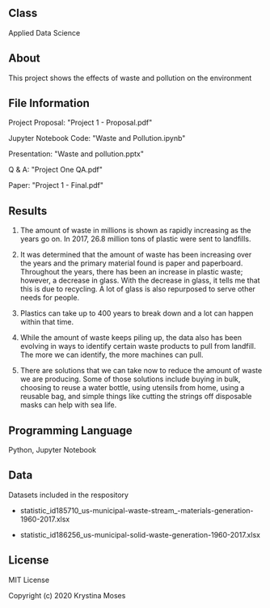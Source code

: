 ## Class
Applied Data Science

## About
This project shows the effects of waste and pollution on the environment

## File Information

Project Proposal: "Project 1 - Proposal.pdf"

Jupyter Notebook Code: "Waste and Pollution.ipynb"

Presentation: "Waste and pollution.pptx"

Q & A: "Project One QA.pdf"

Paper: "Project 1 - Final.pdf"

## Results
1. The amount of waste in millions is shown as rapidly increasing as the years go on. In 2017, 26.8 million tons of plastic
were sent to landfills.

2. It was determined that the amount of waste has been increasing over the years and the primary material found is paper
and paperboard. Throughout the years, there has been an increase in plastic waste; however, a decrease in glass. With the
decrease in glass, it tells me that this is due to recycling. A lot of glass is also repurposed to serve other needs for
people.

3. Plastics can take up to 400 years to break down and a lot can happen within that time.

4. While the amount of waste keeps piling up, the data also has been evolving in ways to identify certain waste products to
pull from landfill. The more we can identify, the more machines can pull.

5. There are solutions that we can take now to reduce the amount of waste we are producing. Some of those solutions
include buying in bulk, choosing to reuse a water bottle, using utensils from home, using a reusable bag, and simple things
like cutting the strings off disposable masks can help with sea life.

## Programming Language
Python, Jupyter Notebook

## Data
Datasets included in the respository

* statistic_id185710_us-municipal-waste-stream_-materials-generation-1960-2017.xlsx

* statistic_id186256_us-municipal-solid-waste-generation-1960-2017.xlsx

## License
MIT License

Copyright (c) 2020 Krystina Moses
